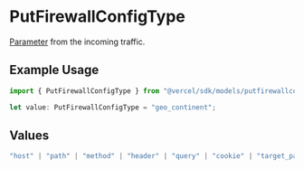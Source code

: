 # PutFirewallConfigType

[Parameter](https://vercel.com/docs/security/vercel-waf/rule-configuration#parameters) from the incoming traffic.

## Example Usage

```typescript
import { PutFirewallConfigType } from "@vercel/sdk/models/putfirewallconfigop.js";

let value: PutFirewallConfigType = "geo_continent";
```

## Values

```typescript
"host" | "path" | "method" | "header" | "query" | "cookie" | "target_path" | "route" | "raw_path" | "ip_address" | "region" | "protocol" | "scheme" | "environment" | "user_agent" | "geo_continent" | "geo_country" | "geo_country_region" | "geo_city" | "geo_as_number" | "ja4_digest" | "ja3_digest" | "rate_limit_api_id"
```